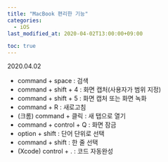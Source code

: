 ```yaml
---
title: "MacBook 편리한 기능"
categories: 
  - iOS
last_modified_at: 2020-04-02T13:00:00+09:00

toc: true 
---
```

2020.04.02

* command + space : 검색 
* command + shift + 4 : 화면 캡처(사용자가 범위 지정)
* command + shift + 5 : 화면 캡처 또는 화면 녹화 
* command + R : 새로고침
* (크롬) command + 클릭 : 새 탭으로 열기
* command + control + Q : 화면 잠금
* option + shift : 단어 단위로 선택
* command + shift : 한 줄 선택
* (Xcode) control + . : 코드 자동완성
